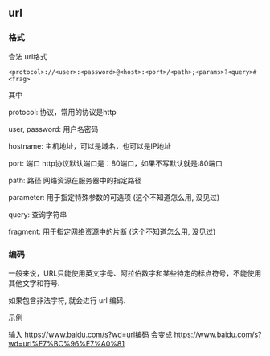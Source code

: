 ## url 

### 格式

合法 url格式

```
<protocol>://<user>:<password>@<host>:<port>/<path>;<params>?<query>#<frag>
```

其中

protocol: 协议，常用的协议是http

user, password: 用户名密码

hostname: 主机地址，可以是域名，也可以是IP地址

port: 端口 http协议默认端口是：80端口，如果不写默认就是:80端口

path: 路径 网络资源在服务器中的指定路径

parameter: 用于指定特殊参数的可选项 (这个不知道怎么用, 没见过)

query: 查询字符串

fragment: 用于指定网络资源中的片断 (这个不知道怎么用, 没见过)

### 编码

一般来说，URL只能使用英文字母、阿拉伯数字和某些特定的标点符号，不能使用其他文字和符号.

如果包含非法字符, 就会进行 url 编码.

示例

输入 https://www.baidu.com/s?wd=url编码 会变成 https://www.baidu.com/s?wd=url%E7%BC%96%E7%A0%81